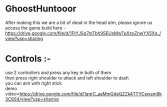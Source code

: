 # GhoostHuntooor
After making this we are a bit of dead in the head atm, please ignore us  
access the game build here -https://drive.google.com/file/d/1FtYJSg7mTbh9SEUsMwTpXzoZnwYX5Xq_/view?usp=sharing  

# Controls :-  
use 2 controllers and press any key in both of them    
then press right shoulder to attack and left shoulder to dash  
you can aim with right stick  
demo video=https://drive.google.com/file/d/1agrC_aaMmGdeQZZk4TTYCwxsm9k3C8S4/view?usp=sharing
